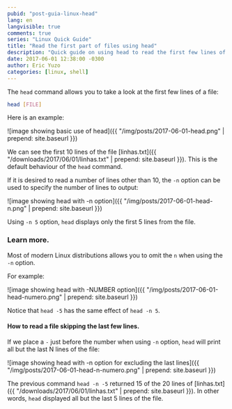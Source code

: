 ```yaml
---
pubid: "post-guia-linux-head"
lang: en
langvisible: true
comments: true
series: "Linux Quick Guide"
title: "Read the first part of files using head"
description: "Quick guide on using head to read the first few lines of files."
date: 2017-06-01 12:38:00 -0300
author: Eric Yuzo
categories: [linux, shell]
---
```

The `head` command allows you to take a look at the first few lines of a file:

```bash
head [FILE]
```

Here is an example:

![image showing basic use of head]({{ "/img/posts/2017-06-01-head.png" | prepend: site.baseurl }})

We can see the first 10 lines of the file [linhas.txt]({{ "/downloads/2017/06/01/linhas.txt" | prepend: site.baseurl }}). This is the default behaviour of the `head` command.

If it is desired to read a number of lines other than 10, the `-n` option can be used to specify the number of lines to output:

![image showing head with -n option]({{ "/img/posts/2017-06-01-head-n.png" | prepend: site.baseurl }})

Using `-n 5` option, `head` displays only the first 5 lines from the file.

### Learn more.

Most of modern Linux distributions allows you to omit the `n` when using the `-n` option.

For example:

![image showing head with -NUMBER option]({{ "/img/posts/2017-06-01-head-numero.png" | prepend: site.baseurl }})

Notice that `head -5` has the same effect of `head -n 5`.

#### How to read a file skipping the last few lines.

If we place a `-` just before the number when using `-n` option, `head` will print all but the last N lines of the file:

![image showing head with -n option for excluding the last lines]({{ "/img/posts/2017-06-01-head-n-numero.png" | prepend: site.baseurl }})

The previous command `head -n -5` returned 15 of the 20 lines of [linhas.txt]({{ "/downloads/2017/06/01/linhas.txt" | prepend: site.baseurl }}). In other words, `head` displayed all but the last 5 lines of the file.
